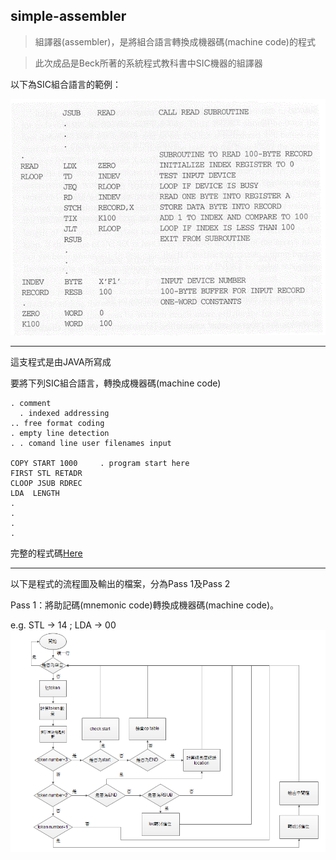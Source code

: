 ## simple-assembler

> 組譯器(assembler)，是將組合語言轉換成機器碼(machine code)的程式
  
> 此次成品是Beck所著的系統程式教科書中SIC機器的組譯器

以下為SIC組合語言的範例：

![GIF](img/sp01.gif)
***
這支程式是由JAVA所寫成

要將下列SIC組合語言，轉換成機器碼(machine code)

    . comment
      . indexed addressing
    .. free format coding
    . empty line detection
    . . comand line user filenames input
    
    COPY START 1000		. program start here
    FIRST STL RETADR
    CLOOP JSUB RDREC
    LDA  LENGTH
    .
    .
    .
    .

完整的程式碼[Here](test.txt)
***
以下是程式的流程圖及輸出的檔案，分為Pass 1及Pass 2

Pass 1：將助記碼(mnemonic code)轉換成機器碼(machine code)。

e.g. STL -> 14 ; LDA -> 00
![PNG](img/pass1.PNG)
